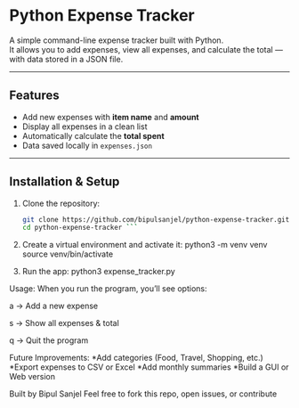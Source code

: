 # Python Expense Tracker

A simple command-line expense tracker built with Python.  
It allows you to add expenses, view all expenses, and calculate the total — with data stored in a JSON file.

---

##  Features
- Add new expenses with **item name** and **amount**
- Display all expenses in a clean list
- Automatically calculate the **total spent**
- Data saved locally in `expenses.json`

---

##  Installation & Setup

1. Clone the repository:
   ```bash
   git clone https://github.com/bipulsanjel/python-expense-tracker.git
   cd python-expense-tracker ```

2. Create a virtual environment and activate it:
	python3 -m venv venv
	source venv/bin/activate

3. Run the app:
python3 expense_tracker.py

Usage:
When you run the program, you’ll see options:

a → Add a new expense

s → Show all expenses & total

q → Quit the program

Future Improvements:
*Add categories (Food, Travel, Shopping, etc.)
*Export expenses to CSV or Excel
*Add monthly summaries
*Build a GUI or Web version

Built by Bipul Sanjel
Feel free to fork this repo, open issues, or contribute
